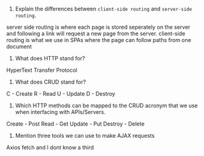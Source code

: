 1.  Explain the differences between `client-side routing` and `server-side routing`.

server side routing is where each page is stored seperately on the server and following a link will request a new page from the server. client-side routing is what we use in SPAs where the page can follow paths from one document

1.  What does HTTP stand for?

HyperText Transfer Protocol

1.  What does CRUD stand for?

C - Create
R - Read
U - Update
D - Destroy

1.  Which HTTP methods can be mapped to the CRUD acronym that we use when interfacing with APIs/Servers.

Create - Post
Read - Get
Update - Put
Destroy - Delete

1.  Mention three tools we can use to make AJAX requests

Axios fetch and I dont know a third
